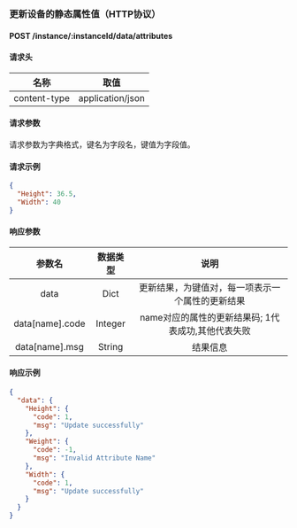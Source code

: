 ### 更新设备的静态属性值（HTTP协议）

#### POST /instance/:instanceId/data/attributes

#### 请求头

|      名称      |        取值        |
|:------------:|:----------------:|
| content-type | application/json |

#### 请求参数

请求参数为字典格式，键名为字段名，键值为字段值。

#### 请求示例

```json
{
  "Height": 36.5,
  "Width": 40
}
```

#### 响应参数

|       参数名       |  数据类型   |              说明               |
|:---------------:|:-------:|:-----------------------------:|
|      data       |  Dict   |   更新结果，为键值对，每一项表示一个属性的更新结果    |
| data[name].code | Integer | name对应的属性的更新结果码; 1代表成功,其他代表失败 |
| data[name].msg  | String  |             结果信息              |

#### 响应示例

```json
{
  "data": {
    "Height": {
      "code": 1,
      "msg": "Update successfully"
    },
    "Weight": {
      "code": -1,
      "msg": "Invalid Attribute Name"
    },
    "Width": {
      "code": 1,
      "msg": "Update successfully"
    }
  }
}
```
